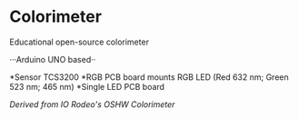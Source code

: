 # Colorimeter
Educational open-source colorimeter


···Arduino UNO based··

*Sensor TCS3200
*RGB PCB board mounts RGB LED (Red 632 nm; Green 523 nm; 465 nm) 
*Single LED PCB board



*Derived from IO Rodeo's OSHW Colorimeter*
